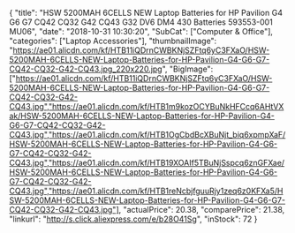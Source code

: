 {
	"title": "HSW 5200MAH 6CELLS NEW Laptop Batteries for HP Pavilion G4 G6 G7 CQ42 CQ32 G42 CQ43 G32 DV6 DM4 430 Batteries 593553-001 MU06",
	"date": "2018-10-31 10:30:20",
	"SubCat": ["Computer & Office"],
	"categories": ["Laptop Accessories"],
	"thumbnailImage": "https://ae01.alicdn.com/kf/HTB11iQDrnCWBKNjSZFtq6yC3FXaO/HSW-5200MAH-6CELLS-NEW-Laptop-Batteries-for-HP-Pavilion-G4-G6-G7-CQ42-CQ32-G42-CQ43.jpg_220x220.jpg",
	"BigImage": ["https://ae01.alicdn.com/kf/HTB11iQDrnCWBKNjSZFtq6yC3FXaO/HSW-5200MAH-6CELLS-NEW-Laptop-Batteries-for-HP-Pavilion-G4-G6-G7-CQ42-CQ32-G42-CQ43.jpg","https://ae01.alicdn.com/kf/HTB1m9kozOCYBuNkHFCcq6AHtVXak/HSW-5200MAH-6CELLS-NEW-Laptop-Batteries-for-HP-Pavilion-G4-G6-G7-CQ42-CQ32-G42-CQ43.jpg","https://ae01.alicdn.com/kf/HTB1OgCbdBcXBuNjt_biq6xpmpXaF/HSW-5200MAH-6CELLS-NEW-Laptop-Batteries-for-HP-Pavilion-G4-G6-G7-CQ42-CQ32-G42-CQ43.jpg","https://ae01.alicdn.com/kf/HTB19XOAIf5TBuNjSspcq6znGFXae/HSW-5200MAH-6CELLS-NEW-Laptop-Batteries-for-HP-Pavilion-G4-G6-G7-CQ42-CQ32-G42-CQ43.jpg","https://ae01.alicdn.com/kf/HTB1reNcbjfguuRjy1zeq6z0KFXa5/HSW-5200MAH-6CELLS-NEW-Laptop-Batteries-for-HP-Pavilion-G4-G6-G7-CQ42-CQ32-G42-CQ43.jpg"],
	"actualPrice": 20.38,
	"comparePrice": 21.38,
	"linkurl": "http://s.click.aliexpress.com/e/b28O41Sg",
	"inStock": 72
}
